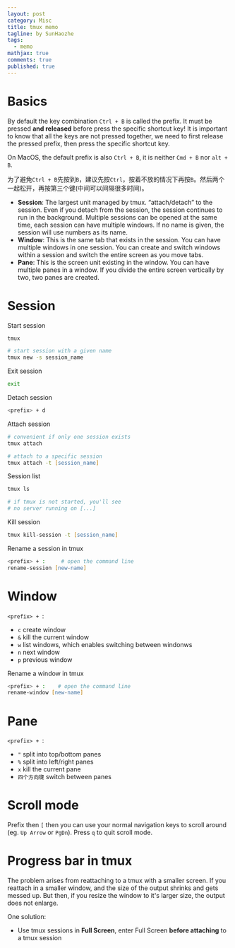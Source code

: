 ```yaml
---
layout: post
category: Misc     
title: tmux memo  
tagline: by SunHaozhe
tags: 
  - memo
mathjax: true
comments: true
published: true
---
```


# Basics 

By default the key combination `Ctrl + B` is called the prefix. It must be pressed **and released** before press the specific shortcut key! It is important to know that all the keys are not pressed together, we need to first release the pressed prefix, then press the specific shortcut key. 

On MacOS, the default prefix is also `Ctrl + B`, it is neither `Cmd + B` nor `alt + B`.

为了避免`Ctrl + B`先按到`B`，建议先按`Ctrl`，按着不放的情况下再按`B`。然后两个一起松开，再按第三个键(中间可以间隔很多时间)。

* **Session**: The largest unit managed by tmux. “attach/detach” to the session. Even if you detach from the session, the session continues to run in the background. Multiple sessions can be opened at the same time, each session can have multiple windows. If no name is given, the session will use numbers as its name. 
* **Window**: This is the same tab that exists in the session. You can have multiple windows in one session. You can create and switch windows within a session and switch the entire screen as you move tabs.
* **Pane**: This is the screen unit existing in the window. You can have multiple panes in a window. If you divide the entire screen vertically by two, two panes are created.


# Session 

Start session

```zsh
tmux

# start session with a given name
tmux new -s session_name
```


Exit session

```zsh
exit
```

Detach session

```zsh
<prefix> + d
```

Attach session

```zsh
# convenient if only one session exists 
tmux attach

# attach to a specific session
tmux attach -t [session_name]
```

Session list

```zsh
tmux ls

# if tmux is not started, you'll see
# no server running on [...]
```

Kill session

```zsh
tmux kill-session -t [session_name]
```

Rename a session in tmux

```zsh
<prefix> + :     # open the command line
rename-session [new-name]
```


# Window


`<prefix> + `:

* `c` create window
* `&` kill the current window
* `w` list windows, which enables switching between windonws
* `n` next window
* `p` previous window

Rename a window in tmux

```zsh
<prefix> + :    # open the command line
rename-window [new-name]
```


# Pane 

`<prefix> + `:

* `"` split into top/bottom panes
* `%` split into left/right panes
* `x` kill the current pane
* `四个方向键` switch between panes



# Scroll mode

Prefix then `[` then you can use your normal navigation keys to scroll around (eg. `Up Arrow` or `PgDn`). Press `q` to quit scroll mode.



# Progress bar in tmux

The problem arises from reattaching to a tmux with a smaller screen. If you reattach in a smaller window, and the size of the output shrinks and gets messed up. But then, if you resize the window to it's larger size, the output does not enlarge.

One solution:
* Use tmux sessions in **Full Screen**, enter Full Screen **before attaching** to a tmux session




































